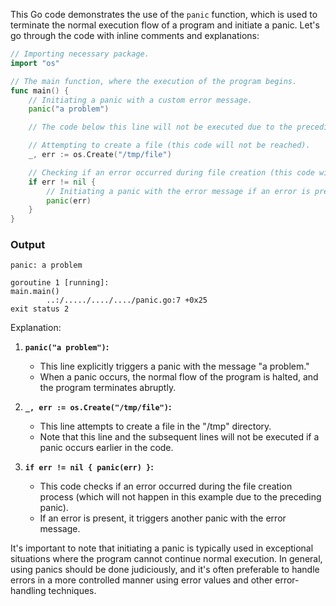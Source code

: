 This Go code demonstrates the use of the `panic` function, which is used to terminate the normal execution flow of a program and initiate a panic. Let's go through the code with inline comments and explanations:

```go
// Importing necessary package.
import "os"

// The main function, where the execution of the program begins.
func main() {
    // Initiating a panic with a custom error message.
    panic("a problem")

    // The code below this line will not be executed due to the preceding panic.

    // Attempting to create a file (this code will not be reached).
    _, err := os.Create("/tmp/file")

    // Checking if an error occurred during file creation (this code will not be reached).
    if err != nil {
        // Initiating a panic with the error message if an error is present.
        panic(err)
    }
}
```
### Output
```
panic: a problem

goroutine 1 [running]:
main.main()
        ..:/...../..../..../panic.go:7 +0x25
exit status 2
```
Explanation:

1. **`panic("a problem")`:**
   - This line explicitly triggers a panic with the message "a problem."
   - When a panic occurs, the normal flow of the program is halted, and the program terminates abruptly.

2. **`_, err := os.Create("/tmp/file")`:**
   - This line attempts to create a file in the "/tmp" directory.
   - Note that this line and the subsequent lines will not be executed if a panic occurs earlier in the code.

3. **`if err != nil { panic(err) }`:**
   - This code checks if an error occurred during the file creation process (which will not happen in this example due to the preceding panic).
   - If an error is present, it triggers another panic with the error message.

It's important to note that initiating a panic is typically used in exceptional situations where the program cannot continue normal execution. In general, using panics should be done judiciously, and it's often preferable to handle errors in a more controlled manner using error values and other error-handling techniques.